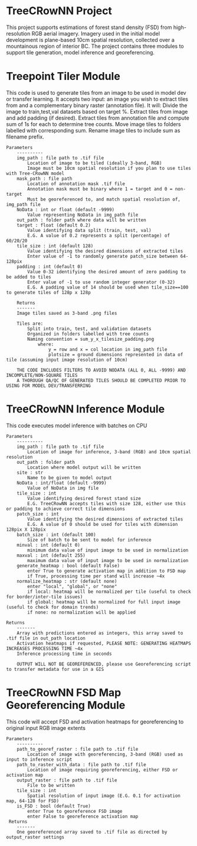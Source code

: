 # TreeCRowNN Project
This project supports estimations of forest stand density (FSD) from high-resolution RGB aerial imagery.
Imagery used in the initial model development is plane-based 10cm spatial resolution, collected over a mountainous region of interior BC.
The project contains three modules to support tile generation, model inference and georeferencing.

# Treepoint Tiler Module
This code is used to generate tiles from an image to be used in model dev or transfer learning. It accepts two input: an image you wish to extract tiles from and a complementary binary raster (annotation file).
    It will: 
        Divide the image to train,test,val datasets based on target %.
        Extract tiles from image and add padding (if desired).
        Extract tiles from annotation file and compute sum of 1s for each to determine tree counts.
        Move image tiles to folders labelled with corresponding sum.
        Rename image tiles to include sum as filename prefix.
    
    Parameters
        ----------
        img_path : file path to .tif file
            Location of image to be tiled (ideally 3-band, RGB)
            Image must be 10cm spatial resolution if you plan to use tiles with Tree-CRowNN model
        mask_path : file path
            Location of annotation mask .tif file
            Annotation mask must be binary where 1 = target and 0 = non-target
            Must be georeferenced to, and match spatial resolution of, img_path file  
        NoData : int or float (default -9999)
            Value representing NoData in img_path file 
        out_path : folder path where data will be written
        target : float (default 0.2)
            Value identifying data split (train, test, val)
            E.G. A value of 0.2 represents a split (percentage) of 60/20/20
        tile_size : int (default 128)
            Value identifying the desired dimensions of extracted tiles
            Enter value of -1 to randomly generate patch_size between 64-128pix
        padding : int (default 0)
            Value 0-32 identifying the desired amount of zero padding to be added to tiles
            Enter value of -1 to use random integer generator (0-32)
            E.G. A padding value of 14 should be used when tile_size==100 to generate tiles of 128p x 128p
        
        Returns
        -------
        Image tiles saved as 3-band .png files
      
        Tiles are:
            Split into train, test, and validation datasets 
            Organized in folders labelled with tree counts
            Naming convention = sum_y_x_tilesize_padding.png 
                where: 
                    y = row and x = col location in img_path file
                    plotsize = ground dimensions represented in data of tile (assuming input image resolution of 10cm)
        
        THE CODE INCLUDES FILTERS TO AVOID NODATA (ALL 0, ALL -9999) AND INCOMPLETE/NON-SQUARE TILES
        A THOROUGH QA/QC OF GENERATED TILES SHOULD BE COMPLETED PRIOR TO USING FOR MODEL DEV/TRANSFERRING

# TreeCRowNN Inference Module
This code executes model inference with batches on CPU

    Parameters
        ----------
        img_path : file path to .tif file
            Location of image for inference, 3-band (RGB) and 10cm spatial resolution
        out_path : folder path 
            Location where model output will be written 
        site : str
            Name to be given to model output 
        NoData : int/float (default -9999)
            Value of NoData in img file 
        tile_size : int
            Value identifying desired forest stand size 
            E.G. TreeCRowNN accepts tiles with size 128, either use this or padding to achieve correct tile dimensions
        patch_size : int
            Value identifying the desired dimensions of extracted tiles
            E.G. A value of 0 should be used for tiles with dimension 128pix X 128pix
        batch_size : int (default 100)
            Size of batch to be sent to model for inference
        minval : int (default 0)
            minimum data value of input image to be used in normalization
        maxval : int (default 255)
            maximum data value of input image to be used in normalization
        generate_heatmap : bool (default False)
            enter True to generate activation map in addition to FSD map
            if True, processing time per stand will increase ~4x
        normalize_heatmap : str (default none)
            enter "local", "global", or "none"
            if local: heatmap will be normalized per tile (useful to check for border/inter-tile issues)
            if global: heatmap will be normalized for full input image (useful to check for domain trends)
            if none: no normalization will be applied
            
    Returns
        -------
        Array with predictions entered as integers, this array saved to .tif file in out_path location
        Activation heatmaps if requested, PLEASE NOTE: GENERATING HEATMAPS INCREASES PROCESSING TIME ~4x
        Inference processing time in seconds
        
        OUTPUT WILL NOT BE GEOREFERENCED, please use Georeferencing script to transfer metadata for use in a GIS

# TreeCRowNN FSD Map Georeferencing Module
This code will accept FSD and activation heatmaps for georeferencing to original input RGB image extents

    Parameters
        ----------
        path_to_georef_raster : file path to .tif file
            Location of image with georeferencing, 3-band (RGB) used as input to inference script
        path_to_raster_with_data : file path to .tif file
            Location of image requiring georeferencing, either FSD or activation map
        output_raster : file path to .tif file
            File to be written
        tile_size : int
            Spatial resolution of input image (E.G. 0.1 for activation map, 64-128 for FSD) 
        is_FSD : bool (default True)
            enter True to georeference FSD image
            enter False to georeference activation map
     Returns
        -------
        One georeferenced array saved to .tif file as directed by output_raster settings
        

            
        

